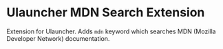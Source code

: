 # Ulauncher MDN Search Extension

Extension for Ulauncher. Adds `mdn` keyword which searches MDN (Mozilla Developer Network) documentation.